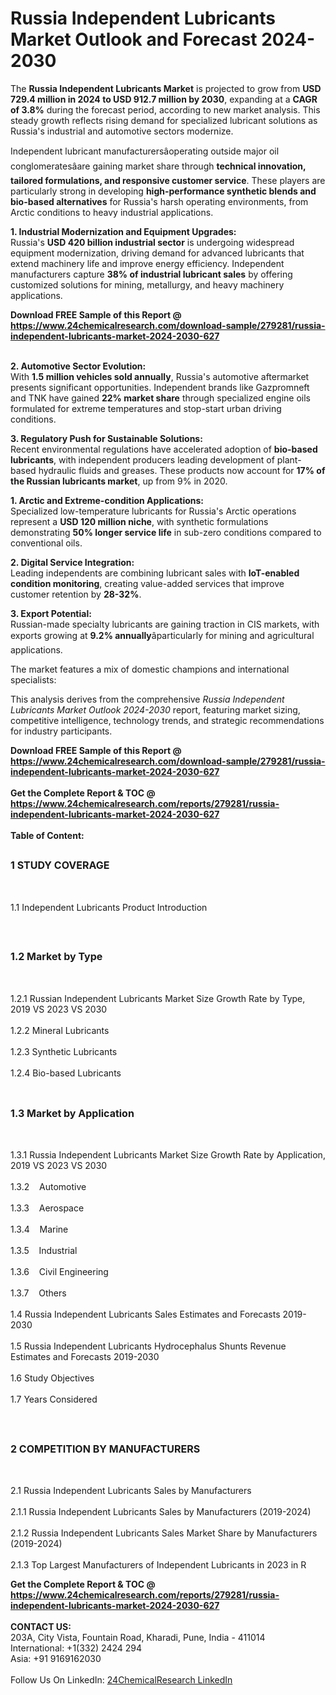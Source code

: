 <h1>Russia Independent Lubricants Market Outlook and Forecast 2024-2030</h1><p>The <strong>Russia Independent Lubricants Market</strong> is projected to grow from <strong>USD 729.4 million in 2024 to USD 912.7 million by 2030</strong>, expanding at a <strong>CAGR of 3.8%</strong> during the forecast period, according to new market analysis. This steady growth reflects rising demand for specialized lubricant solutions as Russia's industrial and automotive sectors modernize.</p><p>Independent lubricant manufacturersâoperating outside major oil conglomeratesâare gaining market share through <strong>technical innovation, tailored formulations, and responsive customer service</strong>. These players are particularly strong in developing <strong>high-performance synthetic blends and bio-based alternatives</strong> for Russia's harsh operating environments, from Arctic conditions to heavy industrial applications.</p><p><strong>1. Industrial Modernization and Equipment Upgrades:</strong><br>
Russia's <strong>USD 420 billion industrial sector</strong> is undergoing widespread equipment modernization, driving demand for advanced lubricants that extend machinery life and improve energy efficiency. Independent manufacturers capture <strong>38% of industrial lubricant sales</strong> by offering customized solutions for mining, metallurgy, and heavy machinery applications.</p><div><b>Download FREE Sample of this Report @ 
            <a href="https://www.24chemicalresearch.com/download-sample/279281/russia-independent-lubricants-market-2024-2030-627">
            https://www.24chemicalresearch.com/download-sample/279281/russia-independent-lubricants-market-2024-2030-627</a></b></div><br><p><strong>2. Automotive Sector Evolution:</strong><br>
With <strong>1.5 million vehicles sold annually</strong>, Russia's automotive aftermarket presents significant opportunities. Independent brands like Gazpromneft and TNK have gained <strong>22% market share</strong> through specialized engine oils formulated for extreme temperatures and stop-start urban driving conditions.</p><p><strong>3. Regulatory Push for Sustainable Solutions:</strong><br>
Recent environmental regulations have accelerated adoption of <strong>bio-based lubricants</strong>, with independent producers leading development of plant-based hydraulic fluids and greases. These products now account for <strong>17% of the Russian lubricants market</strong>, up from 9% in 2020.</p><p><strong>1. Arctic and Extreme-condition Applications:</strong><br>
Specialized low-temperature lubricants for Russia's Arctic operations represent a <strong>USD 120 million niche</strong>, with synthetic formulations demonstrating <strong>50% longer service life</strong> in sub-zero conditions compared to conventional oils.</p><p><strong>2. Digital Service Integration:</strong><br>
Leading independents are combining lubricant sales with <strong>IoT-enabled condition monitoring</strong>, creating value-added services that improve customer retention by <strong>28-32%</strong>.</p><p><strong>3. Export Potential:</strong><br>
Russian-made specialty lubricants are gaining traction in CIS markets, with exports growing at <strong>9.2% annually</strong>âparticularly for mining and agricultural applications.</p><p>The market features a mix of domestic champions and international specialists:</p><p>This analysis derives from the comprehensive <em>Russia Independent Lubricants Market Outlook 2024-2030</em> report, featuring market sizing, competitive intelligence, technology trends, and strategic recommendations for industry participants.</p><div><b>Download FREE Sample of this Report @ 
            <a href="https://www.24chemicalresearch.com/download-sample/279281/russia-independent-lubricants-market-2024-2030-627">
            https://www.24chemicalresearch.com/download-sample/279281/russia-independent-lubricants-market-2024-2030-627</a></b></div><br><div><b>Get the Complete Report & TOC @ 
            <a href="https://www.24chemicalresearch.com/reports/279281/russia-independent-lubricants-market-2024-2030-627">
            https://www.24chemicalresearch.com/reports/279281/russia-independent-lubricants-market-2024-2030-627</a></b></div><br>
            <b>Table of Content:</b><p><h2><span style="font-size:16px"><strong>1 STUDY COVERAGE</strong></span></h2><br />
<p>1.1 Independent Lubricants Product Introduction</p><br />
<h2><span style="font-size:16px"><strong>1.2 Market by Type</strong></span></h2><br />
<p>1.2.1 Russian Independent Lubricants Market Size Growth Rate by Type, 2019 VS 2023 VS 2030<br /><br />
1.2.2 Mineral Lubricants&nbsp;&nbsp; &nbsp;<br /><br />
1.2.3 Synthetic Lubricants<br /><br />
1.2.4 Bio-based Lubricants<br /><br />
<h2><span style="font-size:16px"><strong>1.3 Market by Application</strong></span></h2><br />
<p>1.3.1 Russia Independent Lubricants Market Size Growth Rate by Application, 2019 VS 2023 VS 2030<br /><br />
1.3.2&nbsp;&nbsp; &nbsp;Automotive<br /><br />
1.3.3&nbsp;&nbsp; &nbsp;Aerospace<br /><br />
1.3.4&nbsp;&nbsp; &nbsp;Marine<br /><br />
1.3.5&nbsp;&nbsp; &nbsp;Industrial<br /><br />
1.3.6&nbsp;&nbsp; &nbsp;Civil Engineering<br /><br />
1.3.7&nbsp;&nbsp; &nbsp;Others<br /><br />
1.4 Russia Independent Lubricants Sales Estimates and Forecasts 2019-2030<br /><br />
1.5 Russia Independent Lubricants Hydrocephalus Shunts Revenue Estimates and Forecasts 2019-2030<br /><br />
1.6 Study Objectives<br /><br />
1.7 Years Considered</p><br />
<h2><span style="font-size:16px"><strong>2 COMPETITION BY MANUFACTURERS</strong></span></h2><br />
<p>2.1 Russia Independent Lubricants Sales by Manufacturers<br /><br />
2.1.1 Russia Independent Lubricants Sales by Manufacturers (2019-2024)<br /><br />
2.1.2 Russia Independent Lubricants Sales Market Share by Manufacturers (2019-2024)<br /><br />
2.1.3 Top Largest Manufacturers of Independent Lubricants in 2023 in R</p><div><b>Get the Complete Report & TOC @ 
            <a href="https://www.24chemicalresearch.com/reports/279281/russia-independent-lubricants-market-2024-2030-627">
            https://www.24chemicalresearch.com/reports/279281/russia-independent-lubricants-market-2024-2030-627</a></b></div><br><b>CONTACT US:</b><br>
            203A, City Vista, Fountain Road, Kharadi, Pune, India - 411014<br>
            International: +1(332) 2424 294<br>
            Asia: +91 9169162030 <br><br>
            Follow Us On LinkedIn: <a href="https://www.linkedin.com/company/24chemicalresearch/">24ChemicalResearch LinkedIn</a>